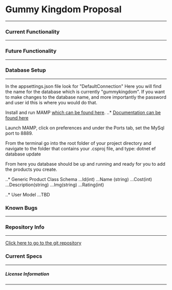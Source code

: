 # Gummy Kingdom Proposal
***

### Current Functionality
***

### Future Functionality
***

### Database Setup
***
In the appsettings.json file look for "DefaultConnection"
Here you will find the name for the database which is currently "gummykingdom". If you want to make changes to the database name, and more importantly the password and user id this is where you would do that.

Install and run MAMP [which can be found here](https://www.mamp.info/en/downloads/ "MAMP downloads page").
..* [Documentation can be found here](https://www.mamp.info/en/documentation/ "MAMP Installation Documentation")

Launch MAMP, click on preferences and under the Ports tab, set the MySql port to 8889.

From the terminal go into the root folder of your project directory and navigate to the folder that contains your .csproj file, and type: dotnet ef database update

From here you database should be up and running and ready for you to add the products you create.

..* Generic Product Class Schema
...Id(int)
...Name (string)
...Cost(int)
...Description(string)
...Img(string)
...Rating(int)


..* User Model
...TBD

### Known Bugs
***

### Repository Info
***
[Click here to go to the git repository](https://github.com/LeeMellon/Review14-GummieBearKingdom "Gummy Kingdom Repo")

### Current Specs
***

##### License Information
***
